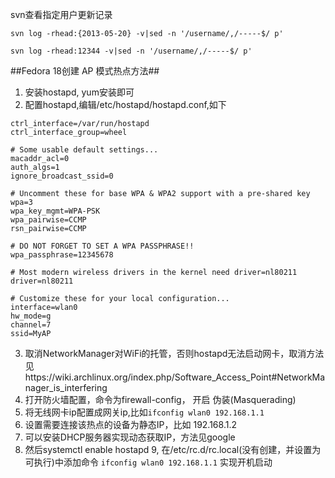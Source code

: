 svn查看指定用户更新记录 

`svn log -rhead:{2013-05-20} -v|sed -n '/username/,/-----$/ p'`

`svn log -rhead:12344 -v|sed -n '/username/,/-----$/ p'`

##Fedora 18创建 AP 模式热点方法##

1. 安装hostapd, yum安装即可
2. 配置hostapd,编辑/etc/hostapd/hostapd.conf,如下

```
ctrl_interface=/var/run/hostapd
ctrl_interface_group=wheel

# Some usable default settings...
macaddr_acl=0
auth_algs=1
ignore_broadcast_ssid=0

# Uncomment these for base WPA & WPA2 support with a pre-shared key
wpa=3
wpa_key_mgmt=WPA-PSK
wpa_pairwise=CCMP
rsn_pairwise=CCMP

# DO NOT FORGET TO SET A WPA PASSPHRASE!!
wpa_passphrase=12345678

# Most modern wireless drivers in the kernel need driver=nl80211
driver=nl80211

# Customize these for your local configuration...
interface=wlan0
hw_mode=g
channel=7
ssid=MyAP
```
3. 取消NetworkManager对WiFi的托管，否则hostapd无法启动网卡，取消方法见https://wiki.archlinux.org/index.php/Software_Access_Point#NetworkManager_is_interfering
4. 打开防火墙配置，命令为firewall-config， 开启 伪装(Masquerading)
5. 将无线网卡ip配置成网关ip,比如`ifconfig wlan0 192.168.1.1`
6. 设置需要连接该热点的设备为静态IP，比如 192.168.1.2
7. 可以安装DHCP服务器实现动态获取IP，方法见google
8. 然后systemctl enable hostapd
9, 在/etc/rc.d/rc.local(没有创建，并设置为可执行)中添加命令 `ifconfig wlan0 192.168.1.1` 实现开机启动
